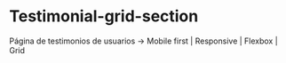 # Testimonial-grid-section
Página de testimonios de usuarios -> Mobile first | Responsive | Flexbox | Grid
